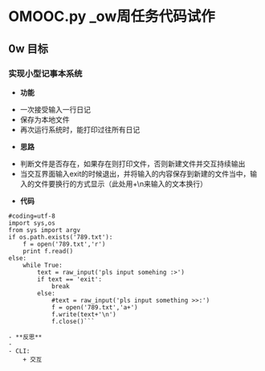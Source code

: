 # OMOOC.py _ow周任务代码试作

## 0w 目标
### 实现小型记事本系统
- **功能**
 + 一次接受输入一行日记
 + 保存为本地文件
 + 再次运行系统时，能打印过往所有日记

- **思路**
 + 判断文件是否存在，如果存在则打印文件，否则新建文件并交互持续输出
 + 当交互界面输入exit的时候退出，并将输入的内容保存到新建的文件当中，输入的文件要换行的方式显示（此处用+\n来输入的文本换行）
 
- **代码**
```#/usr/bin/python
#coding=utf-8
import sys,os
from sys import argv
if os.path.exists('789.txt'):
    f = open('789.txt','r')
    print f.read()
else:
    while True:
        text = raw_input('pls input somehing :>')
        if text == 'exit':
            break
        else:
            #text = raw_input('pls input something >>:')
            f = open('789.txt','a+')
            f.write(text+'\n')
            f.close()```

- **反思**
- 
- CLI:
    + 交互
